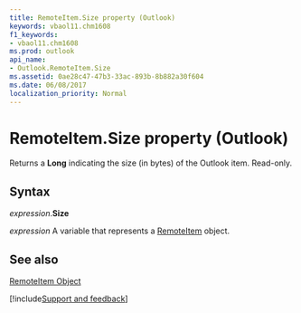 ```yaml
---
title: RemoteItem.Size property (Outlook)
keywords: vbaol11.chm1608
f1_keywords:
- vbaol11.chm1608
ms.prod: outlook
api_name:
- Outlook.RemoteItem.Size
ms.assetid: 0ae28c47-47b3-33ac-893b-8b882a30f604
ms.date: 06/08/2017
localization_priority: Normal
---
```



# RemoteItem.Size property (Outlook)

Returns a  **Long** indicating the size (in bytes) of the Outlook item. Read-only.


## Syntax

_expression_.**Size**

_expression_ A variable that represents a [RemoteItem](Outlook.RemoteItem.md) object.


## See also


[RemoteItem Object](Outlook.RemoteItem.md)

[!include[Support and feedback](~/includes/feedback-boilerplate.md)]